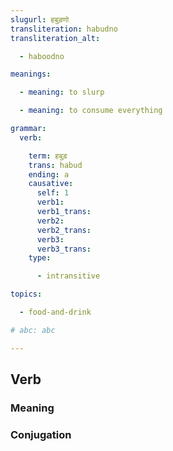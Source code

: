 ```yaml
---
slugurl: हबुड़णो
transliteration: habudno
transliteration_alt:

  - haboodno

meanings:

  - meaning: to slurp

  - meaning: to consume everything

grammar:
  verb:

    term: हबुड़
    trans: habud
    ending: a
    causative:
      self: 1
      verb1:
      verb1_trans:
      verb2:
      verb2_trans:
      verb3:
      verb3_trans:
    type:

      - intransitive

topics:

  - food-and-drink

# abc: abc   

---
```


## Verb

<!-- <fos :grammar="grammar" ></fos> -->

### Meaning

<meaning :meanings="meanings" ></meaning>

<!-- ### Examples
<eg :eg="examples" ></eg> -->

<!-- ### Synonyms
<syn :syn="synonyms" ></syn> -->

<!-- ### Antonyms
<ant :ant="antonyms" ></ant> -->

<!-- ### Translation
<translation :translation="translations_verb" ></translation> -->

### Conjugation

<verb-conj :grammar="grammar" ></verb-conj>

<!-- ### Related
<related :related="related" ></related> -->

<!-- ### Similar
<similar :similar="similar" ></similar> -->
